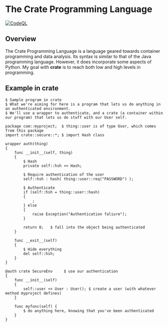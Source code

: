 # The Crate Programming Language

[![CodeQL](https://github.com/silas-wr/crate/actions/workflows/github-code-scanning/codeql/badge.svg)](https://github.com/silas-wr/crate/actions/workflows/github-code-scanning/codeql)

## Overview

The Crate Programming Language is a language geared towards container programming and data analysis.
Its syntax is similar to that of the Java programming language. However, it does incorporate some aspects of Python.
My goal with **crate** is to reach both low and high levels in programming.

## Example in crate

```
$ Sample program in crate
$ What we're aiming for here is a program that lets us do anything in an authenticated environment.
$ We'll use a wrapper to authenticate, and a crate (a container within our program) that lets us do stuff with our User self.

package com::myproject;  $ thing::user is of type User, which comes from this package
import crate::secure::*; $ import Hash class

wrapper auth(thing)
{
    func __init__(self, thing)
    {
        $ Hash
        private self::hsh << Hash;

        $ Require authentication of the user
        self::hsh : hash( thing::user::req("PASSWORD") );

        $ Authenticate
        if (self::hsh = thing::user::hash)
        {
            ; 
        } else
        {
            raise Exception("Authentication faliure");
        }

        return 0;   $ fall into the object being authenticated     
    }

    func __exit__(self)
    {
        $ Hide everything
        del self::hsh;
    }
}

@auth crate SecureEnv     $ use our authentication
{
    func __init__(self)
    {
        self::user << User : User(); $ create a user (with whatever method myproject defines)
    }

    func myfunc(self) {
        $ do anything here, knowing that you've been authenticated
    }
}
```
